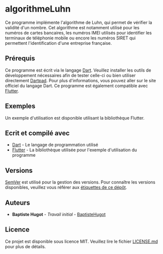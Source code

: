 # algorithmeLuhn
Ce programme implémente l'algorithme de Luhn, qui permet de vérifier la validité d'un nombre. Cet algorithme est notamment utilisé pour les numéros de cartes bancaires, les numéros IMEI utilisés pour identifier les terminaux de téléphonie mobile ou encore les numéros SIRET qui permettent l'identification d'une entreprise française.

## Prérequis
Ce programme est écrit via le langage [Dart](https://www.dartlang.org/). Veuillez installer les outils de développement nécessaires afin de tester celle-ci ou bien utiliser directement [Dartpad](https://dartpad.dartlang.org/). Pour plus d'informations, vous pouvez aller sur le site officiel du langage Dart. Ce programme est également compatible avec [Flutter](https://flutter.dev/).

## Exemples
Un exemple d'utilisation est disponible utilisant la bibliothèque Flutter.

## Ecrit et compilé avec
* [Dart](https://www.dartlang.org/guides/language) - Le langage de programmation utilisé
* [Flutter](https://flutter.dev/docs) - La bibliothèque utilisée pour l'exemple d'utilisation du programme

## Versions
[SemVer](http://semver.org/) est utilisé pour la gestion des versions. Pour connaître les versions disponibles, veuillez vous référer aux [étiquettes de ce dépôt](https://github.com/BaptisteHugot/algorithmeLuhn/releases/).

## Auteurs
* **Baptiste Hugot** - *Travail initial* - [BaptisteHugot](https://github.com/BaptisteHugot)

## Licence
Ce projet est disponible sous licence MIT. Veuillez lire le fichier [LICENSE.md](LICENSE.md) pour plus de détails.